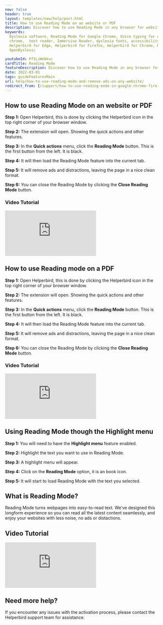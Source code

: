 ```yaml
---
new: false
header: true
layout: templates/new/help/post.html
title: How to use Reading Mode on an website or PDF
description: Discover how to use Reading Mode in any browser for websites or PDFs using the Helperbird browser extension.
keywords:
  Dyslexia software, Reading Mode for Google Chrome, Voice typing for chrome, Text to speech for
  chrome,  text reader, Immersive Reader, dyslexia fonts, accessibility software, dyslexia software,
  Helperbird for Edge, Helperbird for Firefox, Helperbird for Chrome, Opendyslexic for Chrome,
  OpenDyslexic

youtubeId: PfILiWebkuc
cardTitle: Reading Mode
featureDescription: Discover how to use Reading Mode in any browser for websites or PDFs using the Helperbird browser extension.
date: 2022-03-01
tags: guideFeaturesMain
url: help/how-to-use-reading-mode-and-remove-ads-on-any-website/
redirect_from: [/support/how-to-use-reading-mode-in-google-chrome-firefox-edge/,/support/how-to-use-reading-mode-to-remove-website-distractions-in-chrome-firefox-edge/]
---
```




## How to use Reading Mode on an website or PDF

**Step 1:** Open Helperbird, this is done by clicking the Helperbird icon in the top right corner of your browser window.

**Step 2:** The extension will open. Showing the quick actions and other features.

**Step 3:** In the **Quick actions** menu, click the **Reading Mode** button. This is the first button from the left. It is black.

**Step 4:** It will then load the Reading Mode feature into the current tab.

**Step 5:** It will remove ads and distractions, leaving the page in a nice clean format.

**Step 6:** You can close the Reading Mode by clicking the **Close Reading Mode** button.

### Video Tutorial


<div class="aspect-w-16 aspect-h-9 mt-12 mb-12">
<iframe   id="videos" src="https://www.youtube-nocookie.com/embed/lpG_pCyXznY" title="YouTube video player" frameborder="0" allow="accelerometer; autoplay; clipboard-write; encrypted-media; gyroscope; picture-in-picture; web-share" allowfullscreen></iframe>
</div>

## How to use Reading mode on a PDF

**Step 1:** Open Helperbird, this is done by clicking the Helperbird icon in the top right corner of your browser window.

**Step 2:** The extension will open. Showing the quick actions and other features.

**Step 3:** In the **Quick actions** menu, click the **Reading Mode** button. This is the first button from the left. It is black.

**Step 4:** It will then load the Reading Mode feature into the current tab.

**Step 5:** It will remove ads and distractions, leaving the page in a nice clean format.

**Step 6:** You can close the Reading Mode by clicking the **Close Reading Mode** button.

### Video Tutorial


<div class="aspect-w-16 aspect-h-9 mt-12 mb-12">
<iframe   id="videos" src="https://www.youtube-nocookie.com/embed/Y8X5bE70nrU" title="YouTube video player" frameborder="0" allow="accelerometer; autoplay; clipboard-write; encrypted-media; gyroscope; picture-in-picture; web-share" allowfullscreen></iframe>
</div>


## Using Reading Mode though the Highlight menu

**Step 1:** You will need to have the **Highlight menu** feature enabled.

**Step 2:** Highlight the text you want to use in Reading Mode.

**Step 3:** A highlight menu will appear.

**Step 4:** Click on the **Reading Mode** option, it is an book icon.

**Step 5:** It will start to load Reading Mode with the text you selected.





## What is Reading Mode?

Reading Mode turns webpages into easy-to-read text. We’ve designed this longform experience so you
can read all the latest content seamlessly, and enjoy your websites with less noise, no ads or
distactions.


## Video Tutorial

<div class="aspect-w-16 aspect-h-9 mt-12 mb-12">
<iframe   id="videos" src="https://www.youtube-nocookie.com/embed/lpG_pCyXznY" title="YouTube video player" frameborder="0" allow="accelerometer; autoplay; clipboard-write; encrypted-media; gyroscope; picture-in-picture; web-share" allowfullscreen></iframe>
</div>


## Need more help?

If you encounter any issues with the activation process, please contact the Helperbird support team for assistance.



